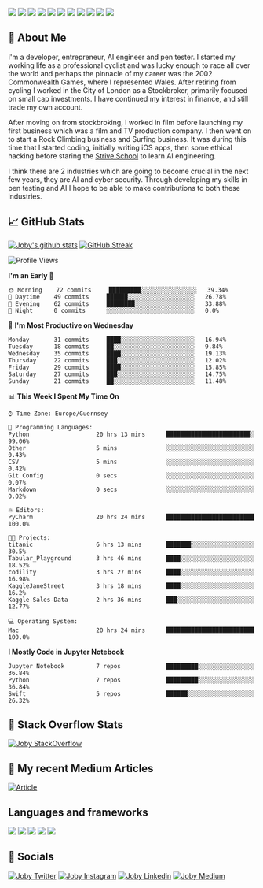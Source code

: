 ![](https://img.shields.io/badge/iOS-000000?style=for-the-badge&logo=ios&logoColor=white)
![](https://img.shields.io/badge/Python-3776AB?style=for-the-badge&logo=python&logoColor=white)
![](https://img.shields.io/badge/Swift-FA7343?style=for-the-badge&logo=swift&logoColor=white)
![](https://img.shields.io/badge/Bootstrap-563D7C?style=for-the-badge&logo=bootstrap&logoColor=white)
![](https://img.shields.io/badge/MongoDB-4EA94B?style=for-the-badge&logo=mongodb&logoColor=white)
![](https://img.shields.io/badge/Heroku-430098?style=for-the-badge&logo=heroku&logoColor=white)
[![](https://img.shields.io/badge/Stack_Overflow-FE7A16?style=for-the-badge&logo=stack-overflow&logoColor=white)](https://stackoverflow.com/users/7301801/joby)
[![](https://img.shields.io/badge/LinkedIn-0077B5?style=for-the-badge&logo=linkedin&logoColor=white)](https://www.linkedin.com/in/jobyi/)
[![](https://img.shields.io/badge/Twitter-1DA1F2?style=for-the-badge&logo=twitter&logoColor=white)](https://twitter.com/Jobyid)
[![](https://img.shields.io/badge/Instagram-E4405F?style=for-the-badge&logo=instagram&logoColor=white)](https://www.instagram.com/jobyid/)
[![](https://img.shields.io/badge/Medium-12100E?style=for-the-badge&logo=medium&logoColor=white)](https://jobyid.medium.com)

## &#x1f; About Me

I'm a developer, entrepreneur, AI engineer and pen tester.
I started my working life as a professional cyclist and was lucky enough to race all over the world and perhaps the pinnacle of my career was the 2002 Commonwealth Games, where I represented Wales.
After retiring from cycling I worked in the City of London as a Stockbroker, primarily focused on small cap investments. I have continued my interest in finance, and still trade my own account.

After moving on from stockbroking, I worked in film before launching my first business which was a film and TV production company. I then went on to start a Rock Climbing business and Surfing business. It was during this time that I started coding, initially writing iOS apps, then some ethical hacking before staring the [Strive School](https://strive.school) to learn AI engineering. 

I think there are 2 industries which are going to become crucial in the next few years, they are AI and cyber security. Through developing my skills in pen testing and AI I hope to be able to make contributions to both these industries. 

## &#x1f4c8; GitHub Stats

[![Joby's github stats](https://github-readme-stats.vercel.app/api?username=jobyid&count_private=true&show_icons=true&theme=radical)](https://github.com/anuraghazra/github-readme-stats) [![GitHub Streak](https://github-readme-streak-stats.herokuapp.com/?user=jobyid&theme=dark)](https://github.com/DenverCoder1/github-readme-streak-stats)

<!--START_SECTION:waka-->
![Profile Views](http://img.shields.io/badge/Profile%20Views-131-blue)

**I'm an Early 🐤** 

```text
🌞 Morning    72 commits     █████████░░░░░░░░░░░░░░░░   39.34% 
🌆 Daytime    49 commits     ██████░░░░░░░░░░░░░░░░░░░   26.78% 
🌃 Evening    62 commits     ████████░░░░░░░░░░░░░░░░░   33.88% 
🌙 Night      0 commits      ░░░░░░░░░░░░░░░░░░░░░░░░░   0.0%

```
📅 **I'm Most Productive on Wednesday** 

```text
Monday       31 commits     ████░░░░░░░░░░░░░░░░░░░░░   16.94% 
Tuesday      18 commits     ██░░░░░░░░░░░░░░░░░░░░░░░   9.84% 
Wednesday    35 commits     ████░░░░░░░░░░░░░░░░░░░░░   19.13% 
Thursday     22 commits     ███░░░░░░░░░░░░░░░░░░░░░░   12.02% 
Friday       29 commits     ████░░░░░░░░░░░░░░░░░░░░░   15.85% 
Saturday     27 commits     ███░░░░░░░░░░░░░░░░░░░░░░   14.75% 
Sunday       21 commits     ██░░░░░░░░░░░░░░░░░░░░░░░   11.48%

```


📊 **This Week I Spent My Time On** 

```text
⌚︎ Time Zone: Europe/Guernsey

💬 Programming Languages: 
Python                   20 hrs 13 mins      ████████████████████████░   99.06% 
Other                    5 mins              ░░░░░░░░░░░░░░░░░░░░░░░░░   0.43% 
CSV                      5 mins              ░░░░░░░░░░░░░░░░░░░░░░░░░   0.42% 
Git Config               0 secs              ░░░░░░░░░░░░░░░░░░░░░░░░░   0.07% 
Markdown                 0 secs              ░░░░░░░░░░░░░░░░░░░░░░░░░   0.02%

🔥 Editors: 
PyCharm                  20 hrs 24 mins      █████████████████████████   100.0%

🐱‍💻 Projects: 
titanic                  6 hrs 13 mins       ███████░░░░░░░░░░░░░░░░░░   30.5% 
Tabular_Playground       3 hrs 46 mins       ████░░░░░░░░░░░░░░░░░░░░░   18.52% 
codility                 3 hrs 27 mins       ████░░░░░░░░░░░░░░░░░░░░░   16.98% 
KaggleJaneStreet         3 hrs 18 mins       ████░░░░░░░░░░░░░░░░░░░░░   16.2% 
Kaggle-Sales-Data        2 hrs 36 mins       ███░░░░░░░░░░░░░░░░░░░░░░   12.77%

💻 Operating System: 
Mac                      20 hrs 24 mins      █████████████████████████   100.0%

```

**I Mostly Code in Jupyter Notebook** 

```text
Jupyter Notebook         7 repos             █████████░░░░░░░░░░░░░░░░   36.84% 
Python                   7 repos             █████████░░░░░░░░░░░░░░░░   36.84% 
Swift                    5 repos             ██████░░░░░░░░░░░░░░░░░░░   26.32%

```



<!--END_SECTION:waka-->


## &#x1f; Stack Overflow Stats 

[![Joby StackOverflow](https://github-readme-stackoverflow.vercel.app/?userID=7301801&layout=compact)](https://stackoverflow.com/users/7301801/joby)


## &#x1f; My recent Medium Articles
[![Article](https://github-readme-medium-recent-article.vercel.app/medium/@jobyid/0)](https://jobyid.medium.com)
 

## Languages and frameworks
![](https://img.shields.io/badge/iOS-000000?style=for-the-badge&logo=ios&logoColor=white)
![](https://img.shields.io/badge/Python-3776AB?style=for-the-badge&logo=python&logoColor=white)
![](https://img.shields.io/badge/Swift-FA7343?style=for-the-badge&logo=swift&logoColor=white)
![](https://img.shields.io/badge/Bootstrap-563D7C?style=for-the-badge&logo=bootstrap&logoColor=white)
![](https://img.shields.io/badge/MongoDB-4EA94B?style=for-the-badge&logo=mongodb&logoColor=white)


## &#x1f; Socials 
[![Joby Twitter](https://img.shields.io/badge/Twitter-1DA1F2?style=for-the-badge&logo=twitter&logoColor=white)](https://twitter.com/jobyid)
[![Joby Instagram](https://img.shields.io/badge/Instagram-E4405F?style=for-the-badge&logo=instagram&logoColor=white)](https://instagram.com/jobyid)
[![Joby Linkedin](https://img.shields.io/badge/LinkedIn-0077B5?style=for-the-badge&logo=linkedin&logoColor=white)](https://www.linkedin.com/in/jobyi)
[![Joby Medium](https://img.shields.io/badge/Medium-12100E?style=for-the-badge&logo=medium&logoColor=white)](https://jobyid.medium.com)


